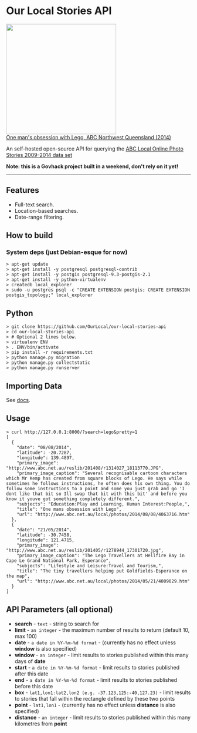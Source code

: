 # Our Local Stories API

<img src="http://www.abc.net.au/reslib/201408/r1314027_18113770.JPG" width=300></img><br>
[One man's obsession with Lego, ABC Northwest Queensland (2014)](http://www.abc.net.au/local/photos/2014/08/08/4063716.htm)

An self-hosted open-source API for querying the [ABC Local Online Photo Stories 2009-2014 data set](http://data.gov.au/dataset/abc-local-online-photo-stories-2009-2014)

**Note: this is a Govhack project built in a weekend, don't rely on it yet!**

***

## Features

  * Full-text search.
  * Location-based searches.
  * Date-range filtering.

## How to build

### System deps (just Debian-esque for now)

```
> apt-get update
> apt-get install -y postgresql postgresql-contrib
> apt-get install -y postgis postgresql-9.3-postgis-2.1
> apt-get install -y python-virtualenv
> createdb local_explorer
> sudo -u postgres psql -c "CREATE EXTENSION postgis; CREATE EXTENSION postgis_topology;" local_explorer
```

## Python

```
> git clone https://github.com/OurLocal/our-local-stories-api
> cd our-local-stories-api
> # Optional 2 lines below.
> virtualenv ENV
> . ENV/bin/activate
> pip install -r requirements.txt
> python manage.py migration
> python manage.py collectstatic
> python manage.py runserver
```

## Importing Data

See [docs](docs/import-data.md).

## Usage

```
> curl http://127.0.0.1:8000/?search=lego&pretty=1
[
  {
    "date": "08/08/2014", 
    "latitude": -20.7287, 
    "longitude": 139.4897, 
    "primary_image": "http://www.abc.net.au/reslib/201408/r1314027_18113770.JPG", 
    "primary_image_caption": "Several recognisable cartoon characters which Mr Kemp has created from square blocks of Lego. He says while sometimes he follows instructions, he often does his own thing. You do follow some instructions to a point and some you just grab and go 'I dont like that bit so Ill swap that bit with this bit' and before you know it youve got something completely different.", 
    "subjects": "Education:Play and Learning, Human Interest:People,", 
    "title": "One mans obsession with Lego", 
    "url": "http://www.abc.net.au/local/photos/2014/08/08/4063716.htm"
  }, 
  {
    "date": "21/05/2014", 
    "latitude": -30.7458, 
    "longitude": 121.4715, 
    "primary_image": "http://www.abc.net.au/reslib/201405/r1278944_17301720.jpg", 
    "primary_image_caption": "The Lego Travellers at Hellfire Bay in Cape Le Grand National Park, Esperance", 
    "subjects": "Lifestyle and Leisure:Travel and Tourism,", 
    "title": "The tiny travellers helping put Goldfields-Esperance on the map", 
    "url": "http://www.abc.net.au/local/photos/2014/05/21/4009029.htm"
  }
]
```

## API Parameters (all optional)
* **search** - `text` - string to search for
* **limit** - `an integer` - the maximum number of results to return (default 10, max 100)
* **date** - `a date in %Y-%m-%d format` - (currently has no effect unless **window** is also specified)
* **window** - `an integer` - limit results to stories published within this many days of **date**
* **start** - `a date in %Y-%m-%d format` - limit results to stories published after this date
* **end** - `a date in %Y-%m-%d format` - limit results to stories published before this date
* **box** - `lat1,lon1:lat2,lon2 (e.g. -37.123,125:-40,127.23)` - limit results to stories that fall within the rectangle defined by these two points
* **point** - `lat1,lon1` - (currently has no effect unless **distance** is also specified)
* **distance** - `an integer` - limit results to stories published within this many kilometres from **point**
